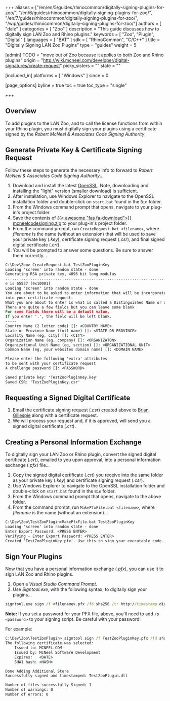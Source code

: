 +++
aliases = ["/en/en/5/guides/rhinocommon/digitally-signing-plugins-for-zoo/", "/en/6/guides/rhinocommon/digitally-signing-plugins-for-zoo/", "/en/7/guides/rhinocommon/digitally-signing-plugins-for-zoo/", "/wip/guides/rhinocommon/digitally-signing-plugins-for-zoo/"]
authors = [ "dale" ]
categories = [ "Zoo" ]
description = "This guide discusses how to digitally sign LAN Zoo and Rhino plugins."
keywords = [ "Zoo", "Plugin", "Digital" ]
languages = [ "BAT" ]
sdk = [ "RhinoCommon", "C/C++" ]
title = "Digitally Signing LAN Zoo Plugins"
type = "guides"
weight = 5

[admin]
TODO = "move out of Zoo because it applies to both Zoo and Rhino plugins"
origin = "http://wiki.mcneel.com/developer/digital-signatures/create-request"
picky_sisters = ""
state = ""

[included_in]
platforms = [ "Windows" ]
since = 0

[page_options]
byline = true
toc = true
toc_type = "single"

+++


## Overview

To add plugins to the LAN Zoo, and to call the license functions from within your Rhino plugin, you must digitally sign your plugins using a certificate signed by the *Robert McNeel & Associates Code Signing Authority*.

## Generate Private Key & Certificate Signing Request

Follow these steps to generate the necessary info to forward to *Robert McNeel & Associates Code Signing Authority*...

1. Download and install the latest [OpenSSL](https://slproweb.com/products/Win32OpenSSL.html). Note, downloading and installing the "light" version (smaller download) is sufficient.
2. After installation, use Windows Explorer to navigate to the OpenSSL installation folder and double-click on `start.bat` found in the `Bin` folder.
3. From the Windows command prompt that opens, navigate to your plug-in's project folder.
4. Save the contents of [{{< awesome "fas fa-download">}} mcneelcodesigning.zip](https://files.mcneel.com/zoo/mcneelcodesigning.zip) to your plug-in's project folder.
5. From the command prompt, run `CreateRequest.bat <filename>`, where *filename* is the name (without an extension) that will be used to save your private key (*.key*), certificate signing request (*.csr*), and final signed digital certificate (*.crt*).
6. You will be prompted to answer some questions.  Be sure to answer them correctly...

```cmd
C:\Dev\Zoo> CreateRequest.bat TestZooPluginKey
Loading 'screen' into random state - done
Generating RSA private key, 4096 bit long modulus
................................................................................
e is 65537 (0x10001)
Loading 'screen' into random state - done
You are about to be asked to enter information that will be incorporated
into your certificate request.
What you are about to enter is what is called a Distinguished Name or a DN.
There are quite a few fields but you can leave some blank
For some fields there will be a default value,
If you enter '.', the field will be left blank.
-----
Country Name (2 letter code) []: <COUNTRY NAME>
State or Province Name (full name) []: <STATE OR PROVINCE>
Locality Name (eg, city) []: <CITY>
Organization Name (eg, company) []: <ORGANIZATON>
Organizational Unit Name (eg, section) []: <ORGANIZATIONAL UNIT>
Common Name (eg, your websites domain name) []: <DOMAIN NAME>

Please enter the following 'extra' attributes
to be sent with your certificate request
A challenge password []: <PASSWORD>

Saved private key: 'TestZooPluginKey.key'
Saved CSR: 'TestZooPluginKey.csr'
```

## Requesting a Signed Digital Certificate

1. Email the certificate signing request (*.csr*) created above to <a href="mailto:brian@mcneel.com"><span class="glyphicon glyphicon-envelope"></span></a> [Brian Gillespie](mailto:brian@mcneel.com) along with a certificate request.
2. We will process your request and, if it is approved, will send you a signed digital certificate (*.crt*).

## Creating a Personal Information Exchange

To digitally sign your LAN Zoo or Rhino plugin, convert the signed digital certificate (*.crt*), emailed to you upon approval, into a personal information exchange (*.pfx*) file...

1. Copy the signed digital certificate (*.crt*) you receive into the same folder as your private key (*.key*) and certificate signing request (*.csr*). 
2. Use Windows Explorer to navigate to the OpenSSL installation folder and double-click on `start.bat` found in the `Bin` folder.
3. From the Windows command prompt that opens, navigate to the above folder.
4. From the command prompt, run `MakePfxFile.bat <filename>`, where *filename* is the name (without an extension)...

```cmd
C:\Dev\Zoo\TestZooPlugin>MakePfxFile.bat TestZooPluginKey
Loading 'screen' into random state - done
Enter Export Password: <PRESS ENTER>
Verifying - Enter Export Password: <PRESS ENTER>
Created 'TestZooPluginKey.pfx'. Use this to sign your executable code.
```

## Sign Your Plugins

Now that you have a personal information exchange (*.pfx*), you can use it to sign LAN Zoo and Rhino plugins. 

1. Open a *Visual Studio Command Prompt*.
2. Use *Signtool.exe*, with the following syntax, to digitally sign your plugins...

```cmd
signtool.exe sign /f <filename>.pfx /fd sha256 /tr http://timestamp.digicert.com /td sha256 /v <plugin>
```

**Note:** If you set a password for your PFX file, above, you'll need to add ```/p <password>``` to your signing script. Be careful with your password!

For example:

```cmd
C:\Dev\Zoo\TestZooPlugin> signtool sign /f TestZooPluginKey.pfx /fd sha256 /tr http://timestamp.digicert.com /td sha256 /v TestZooPlugin.dll
The following certificate was selected:
    Issued to: MCNEEL.COM
    Issued by: McNeel Software Development
    Expires:   <DATE>
    SHA1 hash: <HASH>

Done Adding Additional Store
Successfully signed and timestamped: TestZooPlugin.dll

Number of files successfully Signed: 1
Number of warnings: 0
Number of errors: 0
```
